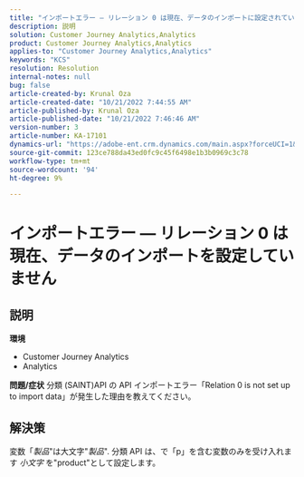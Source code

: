 ```yaml
---
title: "インポートエラー — リレーション 0 は現在、データのインポートに設定されていません"
description: 説明
solution: Customer Journey Analytics,Analytics
product: Customer Journey Analytics,Analytics
applies-to: "Customer Journey Analytics,Analytics"
keywords: "KCS"
resolution: Resolution
internal-notes: null
bug: false
article-created-by: Krunal Oza
article-created-date: "10/21/2022 7:44:55 AM"
article-published-by: Krunal Oza
article-published-date: "10/21/2022 7:46:46 AM"
version-number: 3
article-number: KA-17101
dynamics-url: "https://adobe-ent.crm.dynamics.com/main.aspx?forceUCI=1&pagetype=entityrecord&etn=knowledgearticle&id=aca21940-1451-ed11-bba2-0022480867fb"
source-git-commit: 123ce788da43ed0fc9c45f6498e1b3b0969c3c78
workflow-type: tm+mt
source-wordcount: '94'
ht-degree: 9%

---
```


# インポートエラー — リレーション 0 は現在、データのインポートを設定していません

## 説明

<b>環境</b>
- Customer Journey Analytics
- Analytics



<b>問題/症状</b>
分類 (SAINT)API の API インポートエラー「Relation 0 is not set up to import data」が発生した理由を教えてください。


## 解決策


変数「*製品*&quot;は大文字&quot;*製品*&quot;. 分類 API は、で「p」を含む変数のみを受け入れます *小文字* を&quot;product&quot;として設定します。
